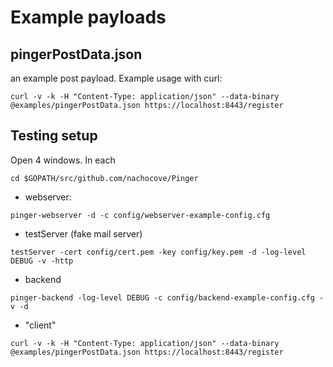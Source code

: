 Example payloads
================

pingerPostData.json
-------------------

an example post payload. Example usage with curl:

```
curl -v -k -H "Content-Type: application/json" --data-binary @examples/pingerPostData.json https://localhost:8443/register
```

Testing setup
-------------

Open 4 windows. In each 

```
cd $GOPATH/src/github.com/nachocove/Pinger
```

* webserver:
```
pinger-webserver -d -c config/webserver-example-config.cfg
```

* testServer (fake mail server)
```
testServer -cert config/cert.pem -key config/key.pem -d -log-level DEBUG -v -http
```

* backend
```
pinger-backend -log-level DEBUG -c config/backend-example-config.cfg -v -d
```

* "client"
```
curl -v -k -H "Content-Type: application/json" --data-binary @examples/pingerPostData.json https://localhost:8443/register
```
